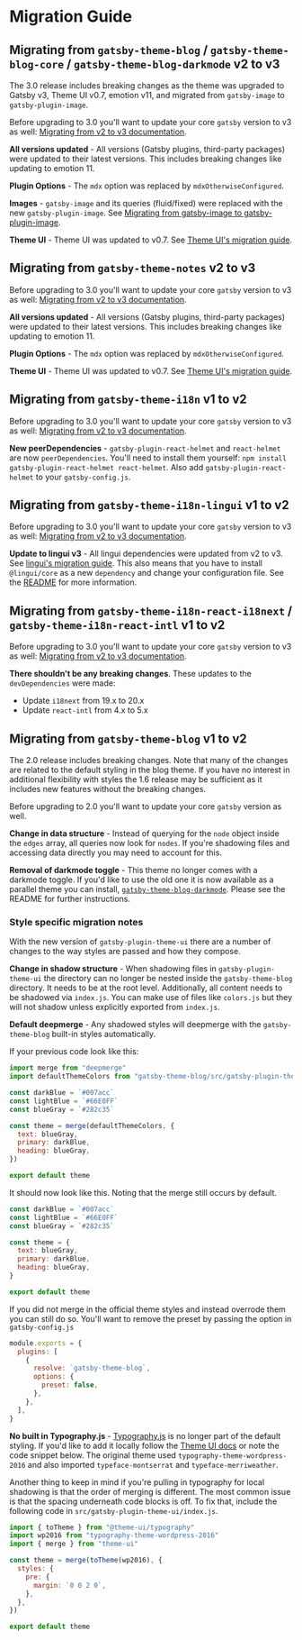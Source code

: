 # Migration Guide

## Migrating from `gatsby-theme-blog` / `gatsby-theme-blog-core` / `gatsby-theme-blog-darkmode` v2 to v3

The 3.0 release includes breaking changes as the theme was upgraded to Gatsby v3, Theme UI v0.7, emotion v11, and migrated from `gatsby-image` to `gatsby-plugin-image`.

Before upgrading to 3.0 you'll want to update your core `gatsby` version to v3 as well: [Migrating from v2 to v3 documentation](https://www.gatsbyjs.com/docs/reference/release-notes/migrating-from-v2-to-v3/).

**All versions updated** - All versions (Gatsby plugins, third-party packages) were updated to their latest versions. This includes breaking changes like updating to emotion 11.

**Plugin Options** - The `mdx` option was replaced by `mdxOtherwiseConfigured`.

**Images** - `gatsby-image` and its queries (fluid/fixed) were replaced with the new `gatsby-plugin-image`. See [Migrating from gatsby-image to gatsby-plugin-image](https://www.gatsbyjs.com/docs/reference/release-notes/image-migration-guide/).

**Theme UI** - Theme UI was updated to v0.7. See [Theme UI's migration guide](https://theme-ui.com/migrating).

## Migrating from `gatsby-theme-notes` v2 to v3

Before upgrading to 3.0 you'll want to update your core `gatsby` version to v3 as well: [Migrating from v2 to v3 documentation](https://www.gatsbyjs.com/docs/reference/release-notes/migrating-from-v2-to-v3/).

**All versions updated** - All versions (Gatsby plugins, third-party packages) were updated to their latest versions. This includes breaking changes like updating to emotion 11.

**Plugin Options** - The `mdx` option was replaced by `mdxOtherwiseConfigured`.

**Theme UI** - Theme UI was updated to v0.7. See [Theme UI's migration guide](https://theme-ui.com/migrating).

## Migrating from `gatsby-theme-i18n` v1 to v2

Before upgrading to 3.0 you'll want to update your core `gatsby` version to v3 as well: [Migrating from v2 to v3 documentation](https://www.gatsbyjs.com/docs/reference/release-notes/migrating-from-v2-to-v3/).

**New peerDependencies** - `gatsby-plugin-react-helmet` and `react-helmet` are now `peerDependencies`. You'll need to install them yourself: `npm install gatsby-plugin-react-helmet react-helmet`. Also add `gatsby-plugin-react-helmet` to your `gatsby-config.js`.

## Migrating from `gatsby-theme-i18n-lingui` v1 to v2

Before upgrading to 3.0 you'll want to update your core `gatsby` version to v3 as well: [Migrating from v2 to v3 documentation](https://www.gatsbyjs.com/docs/reference/release-notes/migrating-from-v2-to-v3/).

**Update to lingui v3** - All lingui dependencies were updated from v2 to v3. See [lingui's migration guide](https://lingui.js.org/releases/migration-3.html). This also means that you have to install `@lingui/core` as a new `dependency` and change your configuration file. See the [README](https://github.com/gatsbyjs/themes/tree/master/packages/gatsby-theme-i18n-lingui) for more information.

## Migrating from `gatsby-theme-i18n-react-i18next` / `gatsby-theme-i18n-react-intl` v1 to v2

Before upgrading to 3.0 you'll want to update your core `gatsby` version to v3 as well: [Migrating from v2 to v3 documentation](https://www.gatsbyjs.com/docs/reference/release-notes/migrating-from-v2-to-v3/).

**There shouldn't be any breaking changes**. These updates to the `devDependencies` were made:

- Update `i18next` from 19.x to 20.x
- Update `react-intl` from 4.x to 5.x

## Migrating from `gatsby-theme-blog` v1 to v2

The 2.0 release includes breaking changes. Note that many of the changes are related to the default styling in the blog theme. If you have no interest in additional flexibility with styles the 1.6 release may be sufficient as it includes new features without the breaking changes.

Before upgrading to 2.0 you'll want to update your core `gatsby` version as well.

**Change in data structure** - Instead of querying for the `node` object inside the `edges` array, all queries now look for `nodes`. If you're shadowing files and accessing data directly you may need to account for this.

**Removal of darkmode toggle** - This theme no longer comes with a darkmode toggle. If you'd like to use the old one it is now available as a parallel theme you can install, [`gatsby-theme-blog-darkmode`](https://www.gatsbyjs.com/plugins/gatsby-theme-blog-darkmode/). Please see the README for further instructions.

### Style specific migration notes

With the new version of `gatsby-plugin-theme-ui` there are a number of changes to the way styles are passed and how they compose.

**Change in shadow structure** - When shadowing files in `gatsby-plugin-theme-ui` the directory can no longer be nested inside the `gatsby-theme-blog` directory. It needs to be at the root level. Additionally, all content needs to be shadowed via `index.js`. You can make use of files like `colors.js` but they will not shadow unless explicitly exported from `index.js`.

**Default deepmerge** - Any shadowed styles will deepmerge with the `gatsby-theme-blog` built-in styles automatically.

If your previous code look like this:

```javascript
import merge from "deepmerge"
import defaultThemeColors from "gatsby-theme-blog/src/gatsby-plugin-theme-ui/colors"

const darkBlue = `#007acc`
const lightBlue = `#66E0FF`
const blueGray = `#282c35`

const theme = merge(defaultThemeColors, {
  text: blueGray,
  primary: darkBlue,
  heading: blueGray,
})

export default theme
```

It should now look like this. Noting that the merge still occurs by default.

```javascript
const darkBlue = `#007acc`
const lightBlue = `#66E0FF`
const blueGray = `#282c35`

const theme = {
  text: blueGray,
  primary: darkBlue,
  heading: blueGray,
}

export default theme
```

If you did not merge in the official theme styles and instead overrode them you can still do so. You'll want to remove the preset by passing the option in `gatsby-config.js`

```javascript
module.exports = {
  plugins: [
    {
      resolve: `gatsby-theme-blog`,
      options: {
        preset: false,
      },
    },
  ],
}
```

**No built in Typography.js** - [Typography.js](https://kyleamathews.github.io/typography.js/) is no longer part of the default styling. If you'd like to add it locally follow the [Theme UI docs](https://theme-ui.com/packages/typography/#extending-the-typographyjs-theme) or note the code snippet below. The original theme used `typography-theme-wordpress-2016` and also imported `typeface-montserrat` and `typeface-merriweather`.

Another thing to keep in mind if you're pulling in typography for local shadowing is that the order of merging is different. The most common issue is that the spacing underneath code blocks is off. To fix that, include the following code in `src/gatsby-plugin-theme-ui/index.js`.

```javascript
import { toTheme } from "@theme-ui/typography"
import wp2016 from "typography-theme-wordpress-2016"
import { merge } from "theme-ui"

const theme = merge(toTheme(wp2016), {
  styles: {
    pre: {
      margin: `0 0 2 0`,
    },
  },
})

export default theme
```
